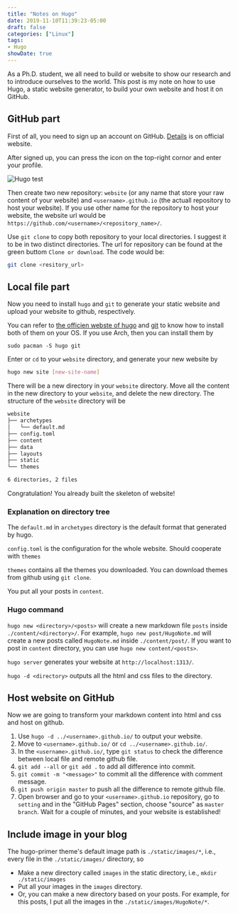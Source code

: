 ```yaml
---
title: "Notes on Hugo"
date: 2019-11-10T11:39:23-05:00
draft: false
categories: ["Linux"]
tags:
- Hugo
showDate: true
---
```



As a Ph.D. student, we all need to build or website to show our research and to introduce ourselves to the world. This post is my note on how to use Hugo, a static website generator, to build your own website and host it on GitHub.

## GitHub part
First of all, you need to sign up an account on GitHub. [Details](https://help.github.com/en/github/getting-started-with-github/signing-up-for-a-new-github-account) is on official website.

After signed up, you can press the icon on the top-right cornor and enter your profile.

![Hugo test](/images/HugoNote/HugoNote1.png)

Then create two new repository: `website` (or any name that store your raw content of your website) and `<username>.github.io` (the actuall repository to host your website).
If you use other name for the repository to host your website, the website url would be `https://github.com/<username>/<repository_name>/`.

Use `git clone` to copy both repository to your local directories. I suggest it to be in two distinct directories. The url for repository can be found at the green buttom `Clone or download`. The code would be:

```bash
git clone <resitory_url>
```

## Local file part

Now you need to install `hugo` and `git` to generate your static website and upload your website to github, respectively.

You can refer to [the officien webste of hugo](https://gohugo.io/getting-started/installing/) and [git](https://git-scm.com/book/en/v2/Getting-Started-Installing-Git) to know how to install both of them on your OS. If you use Arch, then you can install them by

```terminal
sudo pacman -S hugo git
```

Enter or `cd` to your `website` directory, and generate your new website by

```bash
hugo new site [new-site-name]
```

There will be a new directory in your `website` directory. Move all the content in the new directory to your `website`, and delete the new directory. The structure of the `website` directory will be

```bash
website
├── archetypes
│   └── default.md
├── config.toml
├── content
├── data
├── layouts
├── static
└── themes

6 directories, 2 files
```

Congratulation! You already built the skeleton of website!

### Explanation on directory tree

The `default.md` in `archetypes` directory is the default format that generated by hugo.

`config.toml` is the configuration for the whole website. Should cooperate with `themes`

`themes` contains all the themes you downloaded. You can download themes from github using `git clone`.

You put all your posts in `content`.

### Hugo command

`hugo new <directory>/<posts>` will create a new markdown file `posts` inside `./content/<directory>/`. For example, `hugo new post/HugoNote.md` will create a new posts called `HugoNote.md` inside `./content/post/`. If you want to post in `content` directory, you can use `hugo new content/<posts>`.

`hugo server` generates your website at `http://localhost:1313/`.

`hugo -d <directory>` outputs all the html and css files to the directory.


## Host website on GitHub

Now we are going to transform your markdown content into html and css and host on github.

1. Use `hugo -d ../<username>.github.io/` to output your website.
2. Move to `<username>.github.io/` or `cd ../<username>.github.io/`.
3. In the `<username>.github.io/`, type `git status` to check the difference between local file and remote github file.
4. `git add --all` or `git add .` to add all difference into commit.
5. `git commit -m "<message>"` to commit all the difference with comment message.
6. `git push origin master` to push all the difference to remote github file.
7. Open browser and go to your `<username>.github.io` repository, go to `setting` and in the "GitHub Pages" section, choose "source" as `master branch`. Wait for a couple of minutes, and your website is established!

## Include image in your blog

The hugo-primer theme's default image path is `./static/images/*`, i.e., every file in the `./static/images/` directory, so

-  Make a new directory called `images` in the static directory, i.e., `mkdir ./static/images`
-  Put all your images in the `images` directory.
-  Or, you can make a new directory based on your posts. For example, for this posts, I put all the images in the `./static/images/HugoNote/*`.
